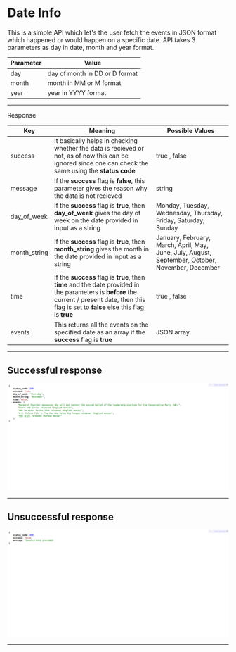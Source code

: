 # Date Info

This is a simple API which let's the user fetch the events in JSON format which happened or would happen on a specific date. API takes 3 parameters as day in date, month and year format.

| Parameter | Value |
|---|---|
| day | day of month in DD or D format |
| month | month in MM or M format |
| year | year in YYYY format |

* * * * 

Response

| Key | Meaning | Possible Values |
|---|---|---|
| success | It basically helps in checking whether the data is recieved or not, as of now this can be ignored since one can check the same  using the **status code** | true , false |
| message | If the **success** flag is **false**, this parameter gives the reason why the data is not recieved | string |
| day_of_week | If the **success** flag is **true**, then **day_of_week** gives the day of week on the date provided in input as a string | Monday, Tuesday, Wednesday, Thursday, Friday, Saturday, Sunday |
| month_string | If the **success** flag is **true**, then **month_string** gives the month in the date provided in input as a string | January, February, March, April, May, June, July, August, September, October, November, December |
| time |  If the **success** flag is **true**, then **time** and the date provided in the parameters is **before** the current / present date, then this flag is set to **false** else this flag is **true** | true , false |
| events | This returns all the events on the specified date as an array if the **success** flag is **true** | JSON array |

* * * *

## Successful response

![successful response](/.github/screenshots/screencapture-localhost-date-info-date-info-php-1445448164530.png) 

* * * *

## Unsuccessful response

![unsuccessful response](/.github/screenshots/screencapture-localhost-date-info-date-info-php-1445447730540.png) 

* * * *
